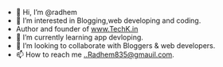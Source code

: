 - 👋 Hi, I’m @radhem
- 👀 I’m interested in Blogging,web developing and coding.
- Author and founder of www.TechK.in
- 🌱 I’m currently learning app devloping.
- 💞️ I’m looking to collaborate with Bloggers & web developers.
- 📫 How to reach me ..Radhem835@gmauil.com.

<!---
radhem/radhem is a ✨ special ✨ repository because its `README.md` (this file) appears on your GitHub profile.
You can click the Preview link to take a look at your changes.
--->
